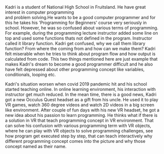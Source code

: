 Kadri is a student of National High School in Fruitsland. He have great interest in computer programming \
and problem solving.He wants to be a good computer programmer and for this he takes his 'Programming for Beginners' course very seriously in school. 
However, he was so confused about various terms of programming. For example, during the programming lecture instructor added some line on top and used some functions thats not defined in the program. Instructor called it library function. Kadri get confused, why we call them library function? From where the coming from and how can we make them? 
Kadri felt miserable when he tries to think about program flow and how output is calculated from code. This two things mentioned here are just example that makes Kadri's dream to become a good programmer difficult and he also have felt depressed about other programming concept like variables, conditionals, looping etc. 

Kadri's situation worsen when covid 2019 pandemic hit and his school started teaching online. In online learning environment, his interaction with instructor get much reduced. 
In the mean time, there is a good news, Kadri got a new Occulus Quest headset as a gift from his uncle. He used it to play VR games, watch 360 degree videos and watch 2D videos in a big screen like environment. After couple of fun days with his new VR headset, he got a new idea about his passion to learn programming. He thinks what if there is a solution in VR that teach programming concept in VR environment. That can solve his confusion with various programming term with VR objects, where he can play with VR objects to solve programming challenges, see how program get executed step by step, that can teach interactively why different programming concept comes into the picture and why those concept named as their name. 
